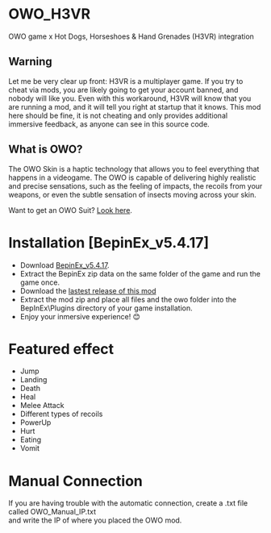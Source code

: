 # OWO_H3VR
OWO game x Hot Dogs, Horseshoes & Hand Grenades (H3VR) integration

## Warning
Let me be very clear up front: H3VR is a multiplayer game. If you try to cheat via mods, you are likely going to get your account banned, and nobody will like you. Even with this workaround, H3VR will know that you are running a mod, and it will tell you right at startup that it knows. This mod here should be fine, it is not cheating and only provides additional immersive feedback, as anyone can see in this source code.

## What is OWO?
The OWO Skin is a haptic technology that allows you to feel everything that happens in a videogame. The OWO is capable of delivering highly realistic and precise sensations, such as the feeling of impacts, the recoils from your weapons, or even the subtle sensation of insects moving across your skin.

Want to get an OWO Suit? [Look here](https://owogame.com/shop/).

# Installation [BepinEx_v5.4.17]
- Download [BepinEx_v5.4.17]( https://github.com/BepInEx/BepInEx/releases/tag/v5.4.17).
- Extract the BepinEx zip data on the same folder of the game and run the game once.
- Download the [lastest release of this mod](https://github.com/OWODevelopers/OWO_H3VR/releases/latest)
- Extract the mod zip and place all files and the owo folder into the BepInEx\Plugins directory of your game installation.
- Enjoy your inmersive experience! 😊

# Featured effect
- Jump
- Landing
- Death
- Heal
- Melee Attack
- Different types of recoils
- PowerUp
- Hurt
- Eating
- Vomit

# Manual Connection
If you are having trouble with the automatic connection, create a .txt file called OWO_Manual_IP.txt  
and write the IP of where you placed the OWO mod.
